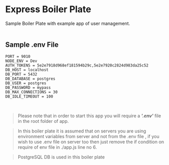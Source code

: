 # Express Boiler Plate

Sample Boiler Plate with example app of user management.
<br/><br/>
## Sample .env File

    PORT = 9010
    NODE_ENV = Dev
    AUTH_TOKENS = 5e2e7918d968ef181594b29c,5e2e7920c2824d983da25c52
    DB_HOST = localhost
    DB_PORT = 5432
    DB_DATABASE = postgres
    DB_USER = postgres
    DB_PASSWORD = mypass
    DB_MAX_CONNECTIONS = 30
    DB_IDLE_TIMEOUT = 100
<br/>

> Please note that in order to start this app you will require a ***'.env'*** file in the root folder of app.

> In this boiler plate it is assumed that on servers you are using environment variables from server and not from the .env file , if you wish to use .env file on server too then just remove the if condition on require of env file in ./app.js line no  6.

> PostgreSQL DB is used in this boiler plate



